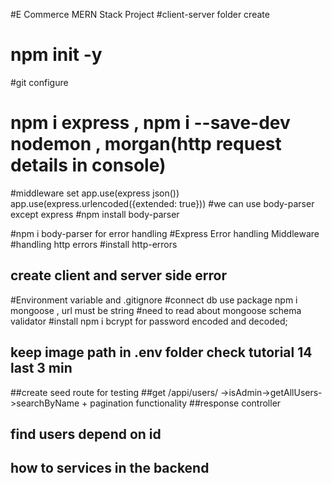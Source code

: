 #E Commerce MERN Stack Project
#client-server folder create
# npm init -y
#git configure
# npm i  express , npm i --save-dev nodemon , morgan(http request details in console)
#middleware set app.use(express json())
app.use(express.urlencoded({extended: true}))
#we can use body-parser except express 
#npm install body-parser

#npm i body-parser for error handling 
#Express Error handling Middleware
#handling http errors 
 #install http-errors
 ## create client and server side error
 #Environment variable and .gitignore
 #connect db use package npm i mongoose , url must be string 
 #need to read about mongoose schema validator 
 #install npm i bcrypt for password encoded and decoded; 
 ## keep image path  in .env folder check tutorial 14 last 3 min
##create seed route for testing
##get /appi/users/ ->isAdmin->getAllUsers->searchByName + pagination functionality
##response controller 
## find users depend on id 
## how to services in the backend

